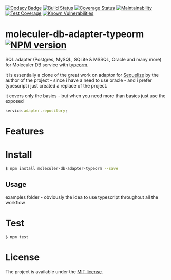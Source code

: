 [![Codacy Badge](https://api.codacy.com/project/badge/Grade/518b3bf84b8c4538b1e133d397ce700b)](https://app.codacy.com/app/dkuida/moleculer-db-adapter-typeorm?utm_source=github.com&utm_medium=referral&utm_content=dkuida/moleculer-db-adapter-typeorm&utm_campaign=Badge_Grade_Dashboard)
[![Build Status](https://travis-ci.com/dkuida/moleculer-db-adapter-typeorm.svg?branch=master)](https://travis-ci.com/dkuida/moleculer-db-adapter-typeorm)
[![Coverage Status](https://coveralls.io/repos/github/dkuida/moleculer-db-adapter-typeorm/badge.svg)](https://coveralls.io/github/dkuida/moleculer-db-adapter-typeorm)
[![Maintainability](https://api.codeclimate.com/v1/badges/48baf794e43b2537a4a0/maintainability)](https://codeclimate.com/github/dkuida/moleculer-db-adapter-typeorm/maintainability)
[![Test Coverage](https://api.codeclimate.com/v1/badges/48baf794e43b2537a4a0/test_coverage)](https://codeclimate.com/github/dkuida/moleculer-db-adapter-typeorm/test_coverage)
[![Known Vulnerabilities](https://snyk.io/test/github/dkuida/moleculer-db-adapter-typeorm/badge.svg)](https://snyk.io/test/github/dkuida/moleculer-db-adapter-typeorm)

# moleculer-db-adapter-typeorm [![NPM version](https://img.shields.io/npm/v/moleculer-db-adapter-typeorm.svg)](https://www.npmjs.com/package/moleculer-db-adapter-typeorm)



SQL adapter (Postgres, MySQL, SQLite & MSSQL, Oracle and many more) for Moleculer DB service with [typeorm](https://github.com/typeorm/typeorm).

it is essentially a clone of the great work on adaptor for [Sequelize](https://github.com/moleculerjs/moleculer-db/tree/master/packages/moleculer-db-adapter-sequelize) by the author of the project - since i have a need to use oracle - and i prefer typescript i just created a replace of the project.


it covers only the basics - but when you need more than basics just use the exposed

```javascript 1.8
service.adapter.repository;
```

# Features

# Install

```bash
$ npm install moleculer-db-adapter-typeorm --save
```


## Usage

examples folder - obviously the idea to use typescript throughout all the workflow


# Test
```
$ npm test
```

# License
The project is available under the [MIT license](https://tldrlegal.com/license/mit-license).
